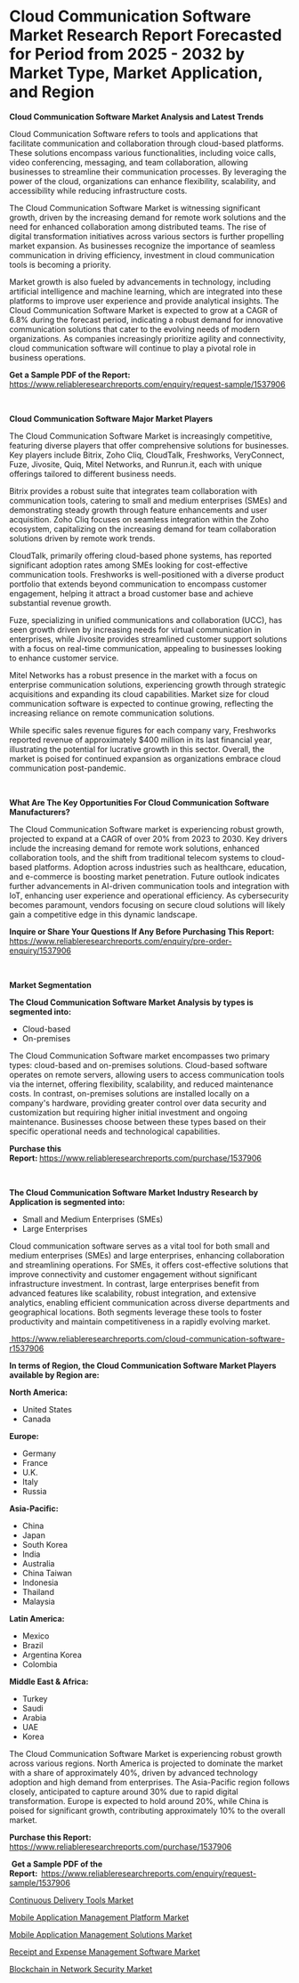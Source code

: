<p><h1>Cloud Communication Software Market Research Report Forecasted for Period from 2025 -  2032 by Market Type, Market Application, and Region</h1></p><p><strong>Cloud Communication Software Market Analysis and Latest Trends</strong></p>
<p><p>Cloud Communication Software refers to tools and applications that facilitate communication and collaboration through cloud-based platforms. These solutions encompass various functionalities, including voice calls, video conferencing, messaging, and team collaboration, allowing businesses to streamline their communication processes. By leveraging the power of the cloud, organizations can enhance flexibility, scalability, and accessibility while reducing infrastructure costs.</p><p>The Cloud Communication Software Market is witnessing significant growth, driven by the increasing demand for remote work solutions and the need for enhanced collaboration among distributed teams. The rise of digital transformation initiatives across various sectors is further propelling market expansion. As businesses recognize the importance of seamless communication in driving efficiency, investment in cloud communication tools is becoming a priority.</p><p>Market growth is also fueled by advancements in technology, including artificial intelligence and machine learning, which are integrated into these platforms to improve user experience and provide analytical insights. The Cloud Communication Software Market is expected to grow at a CAGR of 6.8% during the forecast period, indicating a robust demand for innovative communication solutions that cater to the evolving needs of modern organizations. As companies increasingly prioritize agility and connectivity, cloud communication software will continue to play a pivotal role in business operations.</p></p>
<p><strong>Get a Sample PDF of the Report:&nbsp;</strong> <a href="https://www.reliableresearchreports.com/enquiry/request-sample/1537906?utm_campaign=102&utm_medium=2&utm_source=Github&utm_content=ia&utm_term=10032025&utm_id=cloud-communication-software">https://www.reliableresearchreports.com/enquiry/request-sample/1537906</a></p>
<p>&nbsp;</p>
<p><strong>Cloud Communication Software Major Market Players</strong></p>
<p><p>The Cloud Communication Software Market is increasingly competitive, featuring diverse players that offer comprehensive solutions for businesses. Key players include Bitrix, Zoho Cliq, CloudTalk, Freshworks, VeryConnect, Fuze, Jivosite, Quiq, Mitel Networks, and Runrun.it, each with unique offerings tailored to different business needs.</p><p>Bitrix provides a robust suite that integrates team collaboration with communication tools, catering to small and medium enterprises (SMEs) and demonstrating steady growth through feature enhancements and user acquisition. Zoho Cliq focuses on seamless integration within the Zoho ecosystem, capitalizing on the increasing demand for team collaboration solutions driven by remote work trends.</p><p>CloudTalk, primarily offering cloud-based phone systems, has reported significant adoption rates among SMEs looking for cost-effective communication tools. Freshworks is well-positioned with a diverse product portfolio that extends beyond communication to encompass customer engagement, helping it attract a broad customer base and achieve substantial revenue growth.</p><p>Fuze, specializing in unified communications and collaboration (UCC), has seen growth driven by increasing needs for virtual communication in enterprises, while Jivosite provides streamlined customer support solutions with a focus on real-time communication, appealing to businesses looking to enhance customer service.</p><p>Mitel Networks has a robust presence in the market with a focus on enterprise communication solutions, experiencing growth through strategic acquisitions and expanding its cloud capabilities. Market size for cloud communication software is expected to continue growing, reflecting the increasing reliance on remote communication solutions. </p><p>While specific sales revenue figures for each company vary, Freshworks reported revenue of approximately $400 million in its last financial year, illustrating the potential for lucrative growth in this sector. Overall, the market is poised for continued expansion as organizations embrace cloud communication post-pandemic.</p></p>
<p>&nbsp;</p>
<p><strong>What Are The Key Opportunities For Cloud Communication Software Manufacturers?</strong></p>
<p><p>The Cloud Communication Software market is experiencing robust growth, projected to expand at a CAGR of over 20% from 2023 to 2030. Key drivers include the increasing demand for remote work solutions, enhanced collaboration tools, and the shift from traditional telecom systems to cloud-based platforms. Adoption across industries such as healthcare, education, and e-commerce is boosting market penetration. Future outlook indicates further advancements in AI-driven communication tools and integration with IoT, enhancing user experience and operational efficiency. As cybersecurity becomes paramount, vendors focusing on secure cloud solutions will likely gain a competitive edge in this dynamic landscape.</p></p>
<p><strong>Inquire or Share Your Questions If Any Before Purchasing This Report:</strong> <a href="https://www.reliableresearchreports.com/enquiry/pre-order-enquiry/1537906?utm_campaign=102&utm_medium=2&utm_source=Github&utm_content=ia&utm_term=10032025&utm_id=cloud-communication-software">https://www.reliableresearchreports.com/enquiry/pre-order-enquiry/1537906</a></p>
<p>&nbsp;</p>
<p><strong>Market Segmentation</strong></p>
<p><strong>The Cloud Communication Software Market Analysis by types is segmented into:</strong></p>
<p><ul><li>Cloud-based</li><li>On-premises</li></ul></p>
<p><p>The Cloud Communication Software market encompasses two primary types: cloud-based and on-premises solutions. Cloud-based software operates on remote servers, allowing users to access communication tools via the internet, offering flexibility, scalability, and reduced maintenance costs. In contrast, on-premises solutions are installed locally on a company's hardware, providing greater control over data security and customization but requiring higher initial investment and ongoing maintenance. Businesses choose between these types based on their specific operational needs and technological capabilities.</p></p>
<p><strong>Purchase this Report:&nbsp;</strong><a href="https://www.reliableresearchreports.com/purchase/1537906?utm_campaign=102&utm_medium=2&utm_source=Github&utm_content=ia&utm_term=10032025&utm_id=cloud-communication-software">https://www.reliableresearchreports.com/purchase/1537906</a></p>
<p>&nbsp;</p>
<p><strong>The Cloud Communication Software Market Industry Research by Application is segmented into:</strong></p>
<p><ul><li>Small and Medium Enterprises (SMEs)</li><li>Large Enterprises</li></ul></p>
<p><p>Cloud communication software serves as a vital tool for both small and medium enterprises (SMEs) and large enterprises, enhancing collaboration and streamlining operations. For SMEs, it offers cost-effective solutions that improve connectivity and customer engagement without significant infrastructure investment. In contrast, large enterprises benefit from advanced features like scalability, robust integration, and extensive analytics, enabling efficient communication across diverse departments and geographical locations. Both segments leverage these tools to foster productivity and maintain competitiveness in a rapidly evolving market.</p></p>
<p><a href="https://www.reliableresearchreports.com/cloud-communication-software-r1537906?utm_campaign=102&utm_medium=2&utm_source=Github&utm_content=ia&utm_term=10032025&utm_id=cloud-communication-software">&nbsp;https://www.reliableresearchreports.com/cloud-communication-software-r1537906</a></p>
<p><strong>In terms of Region, the Cloud Communication Software Market Players available by Region are:</strong></p>
<p>
    <p> <strong> North America: </strong>
        <ul>
            <li>United States</li>
            <li>Canada</li>
        </ul>
        </p> 
    <p> <strong> Europe: </strong>
        <ul>
            <li>Germany</li>
            <li>France</li>
            <li>U.K.</li>
            <li>Italy</li>
            <li>Russia</li>
        </ul>
        </p> 
    <p> <strong> Asia-Pacific: </strong>
        <ul>
            <li>China</li>
            <li>Japan</li>
            <li>South Korea</li>
            <li>India</li>
            <li>Australia</li>
            <li>China Taiwan</li>
            <li>Indonesia</li>
            <li>Thailand</li>
            <li>Malaysia</li>
        </ul>
        </p> 
    <p> <strong> Latin America: </strong>
        <ul>
            <li>Mexico</li>
            <li>Brazil</li>
            <li>Argentina Korea</li>
            <li>Colombia</li>
        </ul>
        </p> 
    <p> <strong> Middle East & Africa: </strong>
        <ul>
            <li>Turkey</li>
            <li>Saudi</li>
            <li>Arabia</li>
            <li>UAE</li>
            <li>Korea</li>
        </ul>
    </p>
    </p>
<p><p>The Cloud Communication Software Market is experiencing robust growth across various regions. North America is projected to dominate the market with a share of approximately 40%, driven by advanced technology adoption and high demand from enterprises. The Asia-Pacific region follows closely, anticipated to capture around 30% due to rapid digital transformation. Europe is expected to hold around 20%, while China is poised for significant growth, contributing approximately 10% to the overall market.</p></p>
<p><strong>Purchase this Report: </strong><a href="https://www.reliableresearchreports.com/purchase/1537906?utm_campaign=102&utm_medium=2&utm_source=Github&utm_content=ia&utm_term=10032025&utm_id=cloud-communication-software">https://www.reliableresearchreports.com/purchase/1537906</a></p>
<p>&nbsp;<strong>Get a Sample PDF of the Report:&nbsp;&nbsp;</strong><a href="https://www.reliableresearchreports.com/enquiry/request-sample/1537906?utm_campaign=102&utm_medium=2&utm_source=Github&utm_content=ia&utm_term=10032025&utm_id=cloud-communication-software">https://www.reliableresearchreports.com/enquiry/request-sample/1537906</a></p>
<p><strong></strong></p>
<p><p><a href="https://github.com/FlorianWolf90/Market-Research-Report-List-1/blob/main/continuous-delivery-tools-market.md?utm_campaign=102&utm_medium=2&utm_source=Github&utm_content=ia&utm_term=10032025&utm_id=cloud-communication-software">Continuous Delivery Tools Market</a></p><p><a href="https://github.com/NargisHussain75/Market-Research-Report-List-1/blob/main/mobile-application-management-platform-market.md?utm_campaign=102&utm_medium=2&utm_source=Github&utm_content=ia&utm_term=10032025&utm_id=cloud-communication-software">Mobile Application Management Platform Market</a></p><p><a href="https://github.com/hillsmyung726/Market-Research-Report-List-1/blob/main/mobile-application-management-solutions-market.md?utm_campaign=102&utm_medium=2&utm_source=Github&utm_content=ia&utm_term=10032025&utm_id=cloud-communication-software">Mobile Application Management Solutions Market</a></p><p><a href="https://github.com/iwanesucices/Market-Research-Report-List-1/blob/main/receipt-and-expense-management-software-market.md?utm_campaign=102&utm_medium=2&utm_source=Github&utm_content=ia&utm_term=10032025&utm_id=cloud-communication-software">Receipt and Expense Management Software Market</a></p><p><a href="https://github.com/dayaanapis5/Market-Research-Report-List-1/blob/main/blockchain-in-network-security-market.md?utm_campaign=102&utm_medium=2&utm_source=Github&utm_content=ia&utm_term=10032025&utm_id=cloud-communication-software">Blockchain in Network Security Market</a></p></p>
